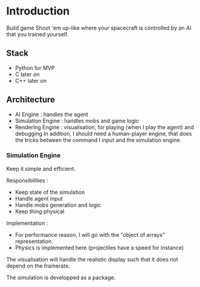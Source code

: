 # Introduction
Build game Shoot 'em up-like where your spacecraft is controlled by an AI that you trained yourself.

## Stack
- Python for MVP
- C later on
- C++ later on

## Architecture
- AI Engine : handles the agent
- Simulation Engine : handles mobs and game logic
- Rendering Engine : visualisation, for playing (when I play the agent) and debugging
In addition, I should need a human-player engine, that does the tricks between the command I input and the simulation engine.

### Simulation Engine
Keep it simple and efficient.

Responsibilities :
- Keep state of the simulation
- Handle agent input
- Handle mobs generation and logic
- Keep thing physical

Implementation :
* For performance reason, I will go with the "object of arrays" representation.
* Physics is implemented here (projectiles have a speed for instance)

The visualisation will handle the realistic display such that it does not depend on the framerate.

The simulation is developped as a package.
